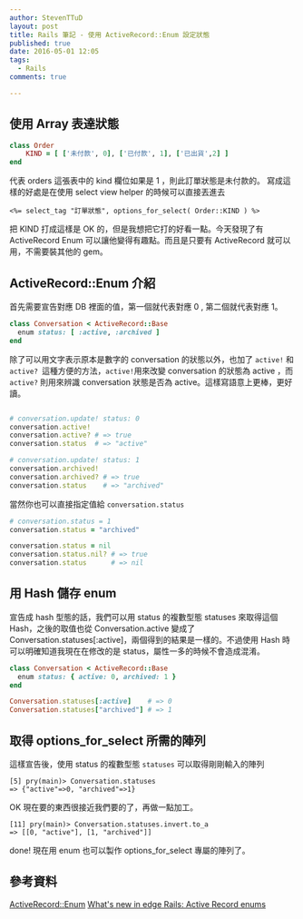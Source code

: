 ```yaml
---
author: StevenTTuD
layout: post
title: Rails 筆記 - 使用 ActiveRecord::Enum 設定狀態
published: true
date: 2016-05-01 12:05
tags:
  - Rails
comments: true

---
```

## 使用 Array 表達狀態

```rb
class Order
	KIND = [ ['未付款', 0], ['已付款', 1], ['已出貨',2] ]
end
```

代表 orders 這張表中的 kind 欄位如果是 1 ，則此訂單狀態是未付款的。
寫成這樣的好處是在使用 select view helper 的時候可以直接丟進去

```erb
<%= select_tag "訂單狀態", options_for_select( Order::KIND ) %>
```

把 KIND 打成這樣是 OK 的，但是我想把它打的好看一點。今天發現了有 ActiveRecord Enum 可以讓他變得有趣點。而且是只要有 ActiveRecord 就可以用，不需要裝其他的 gem。

## ActiveRecord::Enum 介紹

首先需要宣告對應 DB 裡面的值，第一個就代表對應 0 , 第二個就代表對應 1。

```rb
class Conversation < ActiveRecord::Base
  enum status: [ :active, :archived ]
end
```

除了可以用文字表示原本是數字的 conversation 的狀態以外，也加了 `active!` 和 `active? `這種方便的方法，`active!`用來改變 conversation 的狀態為 active ，而 `active?` 則用來辨識 conversation 狀態是否為 active。這樣寫語意上更棒，更好讀。

```rb

# conversation.update! status: 0
conversation.active!
conversation.active? # => true
conversation.status  # => "active"

# conversation.update! status: 1
conversation.archived!
conversation.archived? # => true
conversation.status    # => "archived"
```

當然你也可以直接指定值給 `conversation.status`

```rb
# conversation.status = 1
conversation.status = "archived"

conversation.status = nil
conversation.status.nil? # => true
conversation.status      # => nil
```

## 用 Hash 儲存 enum

宣告成 hash 型態的話，我們可以用 status 的複數型態 statuses 來取得這個 Hash，之後的取值也從 Conversation.active 變成了 Conversation.statuses[:active]，兩個得到的結果是一樣的。不過使用 Hash 時可以明確知道我現在在修改的是 status，屬性一多的時候不會造成混淆。

```rb
class Conversation < ActiveRecord::Base
  enum status: { active: 0, archived: 1 }
end

Conversation.statuses[:active]    # => 0
Conversation.statuses["archived"] # => 1
```

## 取得 options_for_select 所需的陣列

這樣宣告後，使用 status 的複數型態 `statuses` 可以取得剛剛輸入的陣列

```
[5] pry(main)> Conversation.statuses
=> {"active"=>0, "archived"=>1}
```

OK 現在要的東西很接近我們要的了，再做一點加工。

```
[11] pry(main)> Conversation.statuses.invert.to_a
=> [[0, "active"], [1, "archived"]]
```

done! 現在用 enum 也可以製作 options_for_select 專屬的陣列了。

## 參考資料
[ActiveRecord::Enum](http://edgeapi.rubyonrails.org/classes/ActiveRecord/Enum.html)
[What's new in edge Rails: Active Record enums](https://robots.thoughtbot.com/whats-new-in-edge-rails-active-record-enum)